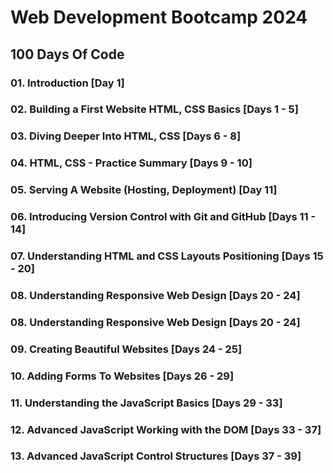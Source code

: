 # Web Development Bootcamp 2024

## 100 Days Of Code

### 01. Introduction [Day 1]

### 02. Building a First Website HTML, CSS Basics [Days 1 - 5]

### 03. Diving Deeper Into HTML, CSS [Days 6 - 8]

### 04. HTML, CSS - Practice Summary [Days 9 - 10]

### 05. Serving A Website (Hosting, Deployment) [Day 11]

### 06. Introducing Version Control with Git and GitHub [Days 11 - 14]

### 07. Understanding HTML and CSS Layouts Positioning [Days 15 - 20]

### 08. Understanding Responsive Web Design [Days 20 - 24]

### 08. Understanding Responsive Web Design [Days 20 - 24]

### 09. Creating Beautiful Websites [Days 24 - 25]

### 10. Adding Forms To Websites [Days 26 - 29]

### 11. Understanding the JavaScript Basics [Days 29 - 33]

### 12. Advanced JavaScript Working with the DOM [Days 33 - 37]

### 13. Advanced JavaScript Control Structures [Days 37 - 39]
